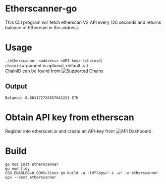 # Etherscanner-go
This CLI program will fetch etherscan V2 API every 120 seconds and returns balance of Ethereum in the address.

# Usage
`./etherscanner <address> <API-key> [chainid]`  
`chainid` argument is optional, default is `1`  
ChainID can be found from ![Supported Chains](https://docs.etherscan.io/etherscan-v2/supported-chains)

## Output
```
Balance: 0.001172726557641221 ETH
```

# Obtain API key from etherscan
Register into etherscan.io and create an API-key from ![API Dashboard](https://etherscan.io/apidashboard).

# Build
```
go mod init etherscanner
go mod tidy
CGO_ENABLED=0 GOOS=linux go build -a -ldflags="-s -w" -o etherscanner
upx --best etherscanner
```
